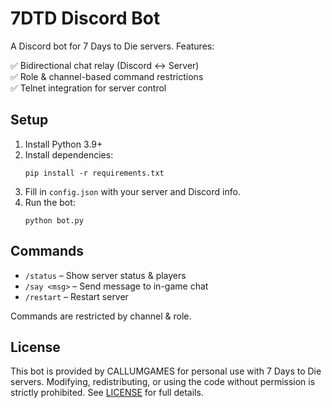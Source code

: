 
# 7DTD Discord Bot

A Discord bot for 7 Days to Die servers. Features:

✅ Bidirectional chat relay (Discord ↔ Server)  
✅ Role & channel-based command restrictions  
✅ Telnet integration for server control  

## Setup

1. Install Python 3.9+
2. Install dependencies:  
   ```
   pip install -r requirements.txt
   ```
3. Fill in `config.json` with your server and Discord info.
4. Run the bot:  
   ```
   python bot.py
   ```

## Commands

- `/status` – Show server status & players  
- `/say <msg>` – Send message to in-game chat  
- `/restart` – Restart server  

Commands are restricted by channel & role.

## License
This bot is provided by CALLUMGAMES for personal use with 7 Days to Die servers. Modifying, redistributing, or using the code without permission is strictly prohibited. See [LICENSE](./LICENSE) for full details.


